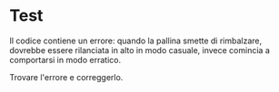 # Test

Il codice contiene un errore: quando la pallina smette di rimbalzare, dovrebbe essere rilanciata in alto in modo casuale, invece comincia a comportarsi in modo erratico.

Trovare l'errore e correggerlo.
